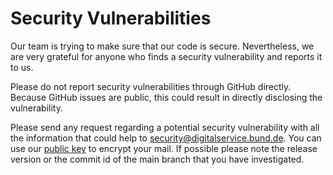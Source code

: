 # Security Vulnerabilities

Our team is trying to make sure that our code is secure. Nevertheless, we are very grateful for anyone who finds a security vulnerability and reports it to us.

Please do not report security vulnerabilities through GitHub directly. Because GitHub issues are public, this could result in directly disclosing the vulnerability.

Please send any request regarding a potential security vulnerability with all the information that could help to [security@digitalservice.bund.de](mailto:security@digitalservice.bund.de). You can use our [public key](https://raw.githubusercontent.com/digitalservicebund/public-keys/main/pgp-public-key-security-mail.pem) to encrypt your mail.
If possible please note the release version or the commit id of the main branch that you have investigated.